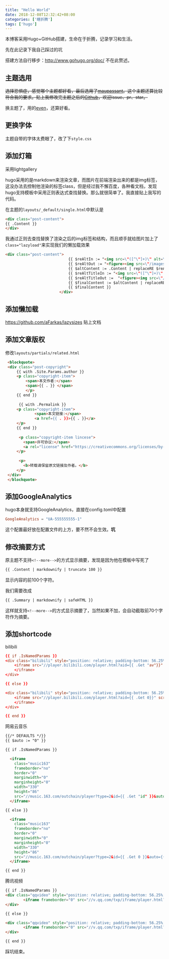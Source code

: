 ```yaml
---
title: "Hello World"
date: 2018-12-08T12:32:42+08:00
categories: ['瞎折腾']
tags: ['hugo']
---
```


本博客采用Hugo+GitHub搭建，生命在于折腾，记录学习和生活。

先在此记录下我自己踩过的坑

搭建方法自行移步：http://www.gohugo.org/doc/ 不在此赘述。
<!--more-->

## 主题选用

~~选择恐惧症，感觉哪个主题都好看，最后选用了[maupassant](https://github.com/Y4er/maupassant-hugo)。这个主题还算比较符合我的要求。贴上我修改完主题之后的[Github](https://github.com/Y4er/maupassant-hugo/)，欢迎issue、pr、star。~~

换主题了，用的[even](https://github.com/olOwOlo/hugo-theme-even)，还算好看。

## 更换字体

主题自带的字体太费眼了，改了下`style.css`

## 添加灯箱

采用lightgallery

hugo采用的是markdown来渲染文章，而图片在前端渲染出来的都是img标签，这没办法去控制他渲染的标签class，但是经过我不懈百度，各种看文档，发现hugo支持模板中采用正则表达式查找替换。那么就很简单了。我直接贴上我写的代码。

在主题的`layouts/_default/single.html`中默认是

```html
<div class="post-content">
{{ .Content }}
</div>
```

我通过正则去查找替换了渲染之后的img标签和结构，而且顺手就给图片加上了`class="lazyload"`来实现我们的懒加载效果

```html
<div class="post-content">
                            {{ $reAltIn := "<img src=\"([^\"]+)\" alt=\"([^\"]+)?\" />" }}
                            {{ $reAltOut := "<figure><img src=\"/images/ring.svg\" data-sizes=\"auto\" data-src=\"$1\" alt=\"$2\" class=\"lazyload\"><figcaption class=\"image-caption\">$2</figcaption></figure>" }}
                            {{ $altContent := .Content | replaceRE $reAltIn $reAltOut | safeHTML }}
                            {{ $reAltTitleIn := "<img src=\"([^\"]+)\" alt=\"([^\"]+)?\" title=\"([^\"]+)?\" />" }}
                            {{ $reAltTitleOut :=  "<figure><img src=\"/images/ring.svg\" data-src=\"$1\" data-sizes=\"auto\" alt=\"$2\" title=\"$3\" class=\"lazyload\"><figcaption class=\"image-caption\">$2</figcaption></figure>" }}
                            {{ $finalContent := $altContent | replaceRE $reAltTitleIn $reAltTitleOut | safeHTML }}
                            {{ $finalContent }}
                        </div>
```



## 添加懒加载

https://github.com/aFarkas/lazysizes 贴上文档

## 添加文章版权

修改`layouts/partials/related.html`

```html
 <blockquote>
 <div class="post-copyright">
     {{ with .Site.Params.author }} 
     <p class="copyright-item">
         <span>本文作者:</span>
         <span>{{ . }} </span>
         </p>
     {{ end }}
 
      {{ with .Permalink }} 
     <p class="copyright-item">
             <span>本文链接:</span>
             <a href={{ . }}>{{ . }}</a>
     </p>
     {{ end }}
 
      <p class="copyright-item lincese">
     	<span>许可协议:</span>
     	<a rel="license" href="https://creativecommons.org/licenses/by-nc-nd/4.0/" target="_blank" title="Attribution-NonCommercial-NoDerivatives 4.0 International (CC BY-NC-ND 4.0)">署名-非商业性使用-禁止演绎 4.0 国际</a>
     </p>
 
      <p>
     	<b>转载请保留原文链接及作者。</b>
     </p>
 </div>
 </blockquote>
```



## 添加GoogleAnalytics

hugo本身就支持GoogleAnalytics，直接在config.toml中配置

```toml
GoogleAnalytics = "UA-555555555-1"
```

这个配置最好放在配置文件的上方，要不然不会生效。**坑**

## 修改摘要方式

原主题不支持`<!--more-->`的方式显示摘要，发现是因为他在模板中写死了

```html
{{ .Content | markdownify | truncate 100 }}
```

显示内容的前100个字符。

我们需要改成

```html
{{ .Summary | markdownify | safeHTML }}
```

这样就支持`<!--more-->`的方式显示摘要了，当然如果不加，会自动截取前70个字符作为摘要。

## 添加shortcode

bilibili

```toml
{{ if .IsNamedParams }}
<div class="bilibili" style="position: relative; padding-bottom: 56.25%; padding-top: 30px; height: 0; overflow: hidden;">
    <iframe src="//player.bilibili.com/player.html?aid={{ .Get "av"}}" scrolling="no" border="0" frameborder="no" framespacing="0" allowfullscreen="true" style="position: absolute; top: 0; left: 0; width: 100%; height: 100%;">
    </iframe>
</div>

{{ else }}

<div class="bilibili" style="position: relative; padding-bottom: 56.25%; padding-top: 30px; height: 0; overflow: hidden;">
    <iframe src="//player.bilibili.com/player.html?aid={{ .Get 0}}" scrolling="no" border="0" frameborder="no" framespacing="0" allowfullscreen="true" style="position: absolute; top: 0; left: 0; width: 100%; height: 100%;">
    </iframe>
</div>

{{ end }}
```

网易云音乐

```html
{{/* DEFAULTS */}}
{{ $auto := "0" }}

{{ if .IsNamedParams }}

  <iframe
    class="music163"
    frameborder="no"
    border="0"
    marginwidth="0"
    marginheight="0"
    width="330"
    height="86"
    src="//music.163.com/outchain/player?type=2&id={{ .Get "id" }}&auto={{ or (.Get "auto") $auto }}&height=66">
  </iframe>

{{ else }}

  <iframe
    class="music163"
    frameborder="no"
    border="0"
    marginwidth="0"
    marginheight="0"
    width="330"
    height="86"
    src="//music.163.com/outchain/player?type=2&id={{ .Get 0 }}&auto={{ if isset .Params 1 }}{{ .Get 1 }}{{ else }}{{ $auto }}{{ end }}&height=66">
  </iframe>

{{ end }}
```

腾讯视频

```html
{{ if .IsNamedParams }}
<div class="qqvideo" style="position: relative; padding-bottom: 56.25%; padding-top: 30px; height: 0; overflow: hidden;">
		<iframe frameborder="0" src="//v.qq.com/txp/iframe/player.html?vid={{ .Get "vid"}}" allowFullScreen="true"  style="position: absolute; top: 0; left: 0; width: 100%; height: 100%;"></iframe>
</div>

{{ else }}

<div class="qqvideo" style="position: relative; padding-bottom: 56.25%; padding-top: 30px; height: 0; overflow: hidden;">
		<iframe frameborder="0" src="//v.qq.com/txp/iframe/player.html?vid={{ .Get 0 }}" allowFullScreen="true"  style="position: absolute; top: 0; left: 0; width: 100%; height: 100%;"></iframe>
</div>

{{ end }}
```



踩坑结束。